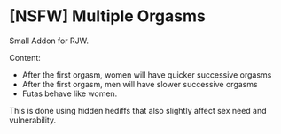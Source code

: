 # [NSFW] Multiple Orgasms

Small Addon for RJW. 

Content: 

- After the first orgasm, women will have quicker successive orgasms 
- After the first orgasm, men will have slower successive orgasms
- Futas behave like women.

This is done using hidden hediffs that also slightly affect sex need and vulnerability. 
